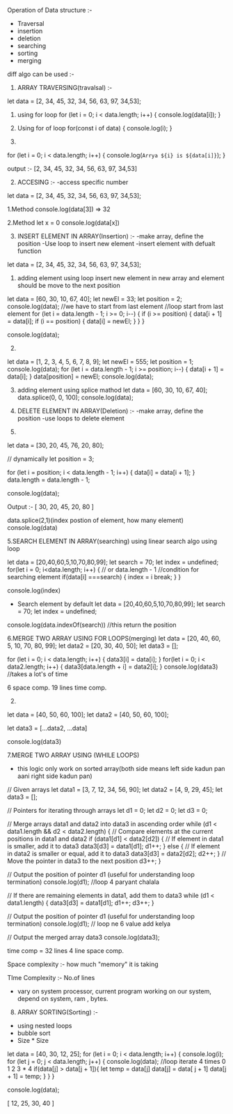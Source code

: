 Operation of Data structure :- 
- Traversal
- insertion
- deletion
- searching
- sorting
- merging

diff algo can be used :-

1. ARRAY TRAVERSING(travalsal) :-

let data = [2, 34, 45, 32, 34, 56, 63, 97, 34,53];

1. using for loop
for (let i = 0; i < data.length; i++) {
  console.log(data[i]);
}


2. Using for of loop
for(const i of data) {
console.log(i);
}

3.
for (let i = 0; i < data.length; i++) {
    console.log(`Arrya ${i} is ${data[i]}`);
  }

output :- [2, 34, 45, 32, 34, 56, 63, 97, 34,53]



2. ACCESING :-
-access specific number 

let data = [2, 34, 45, 32, 34, 56, 63, 97, 34,53];

1.Method
console.log(data[3])
=> 32

2.Method
let x  = 0
console.log(data[x])


3. INSERT ELEMENT IN ARRAY(Insertion) :-
-make array, define the position
-Use loop to insert new element
-insert element with defualt function

let data = [2, 34, 45, 32, 34, 56, 63, 97, 34,53];

1. adding element using loop
insert new element in new array and element should be move to the next position

let data = [60, 30, 10, 67, 40];
let newEl = 33;
let position = 2;
console.log(data);
//we have to start from last element
//loop start from last element
for (let i = data.length - 1; i >= 0; i--) {
  if (i >= position) {
    data[i + 1] = data[i];
    if (i == position) {
      data[i] = newEl;
    }
  }
}

console.log(data);

2.
let data = [1, 2, 3, 4, 5, 6, 7, 8, 9];
let newEl = 555;
let position = 1;
console.log(data);
for (let i = data.length - 1; i >= position; i--) {
  data[i + 1] = data[i];
}
data[position] = newEl;
console.log(data);


3. adding element using splice mathod
let data = [60, 30, 10, 67, 40];
data.splice(0, 0, 100);
console.log(data);



4. DELETE ELEMENT IN ARRAY(Deletion) :-
-make array, define the position
-use loops to delete element

1.
let data = [30, 20, 45, 76, 20, 80];

// dynamically
let position = 3;

for (let i = position; i < data.length - 1; i++) {
  data[i] = data[i + 1];
}
data.length = data.length - 1;

console.log(data);

Output :-
[ 30, 20, 45, 20, 80 ]

data.splice(2,1)(index postion of element, how many element)
console.log(data)


5.SEARCH ELEMENT IN ARRAY(searching)
using linear search algo
using loop

let data = [20,40,60,5,10,70,80,99];
let search = 70;
let index = undefined;
for(let i = 0; i<data.length; i++) { // or data.length - 1
//condition for searching element
if(data[i] ===search) {
  index = i
  break;
 }
}


console.log(index)

- Search element by default
let data = [20,40,60,5,10,70,80,99];
let search = 70;
let index = undefined;

console.log(data.indexOf(search)) //this return the position



6.MERGE TWO ARRAY USING FOR LOOPS(merging)
let data = [20, 40, 60, 5, 10, 70, 80, 99];
let data2 = [20, 30, 40, 50];
let data3 = [];

for (let i = 0; i < data.length; i++) {
  data3[i] = data[i];
}
for(let i = 0; i < data2.length; i++) {
 data3[data.length + i] = data2[i];
}
console.log(data3)
//takes a lot's of time

6 space comp.
19 lines time comp.



2.
let data = [40, 50, 60, 100];
let data2 = [40, 50, 60, 100];

let data3 = [...data2, ...data]


console.log(data3)

7.MERGE TWO ARRAY USING (WHILE LOOPS)

- this logic only work on sorted array(both side means left side kadun pan aani right side kadun pan)

// Given arrays
let data1 = [3, 7, 12, 34, 56, 90];
let data2 = [4, 9, 29, 45];
let data3 = [];

// Pointers for iterating through arrays
let d1 = 0;
let d2 = 0;
let d3 = 0;

// Merge arrays data1 and data2 into data3 in ascending order
while (d1 < data1.length && d2 < data2.length) {
  // Compare elements at the current positions in data1 and data2
  if (data1[d1] < data2[d2]) {
    // If element in data1 is smaller, add it to data3
    data3[d3] = data1[d1];
    d1++;
  } else {
    // If element in data2 is smaller or equal, add it to data3
    data3[d3] = data2[d2];
    d2++;
  }
  // Move the pointer in data3 to the next position
  d3++;
}

// Output the position of pointer d1 (useful for understanding loop termination)
console.log(d1); //loop 4 paryant chalala

// If there are remaining elements in data1, add them to data3
while (d1 < data1.length) {
  data3[d3] = data1[d1];
  d1++;
  d3++;
}

// Output the position of pointer d1 (useful for understanding loop termination)
console.log(d1); // loop ne 6 value add kelya

// Output the merged array data3
console.log(data3);

time comp = 32 lines
4 line space comp.


Space complexity :- how much "memory" it is taking

TIme Complexity :- No.of lines
- vary on system processor, current program working on our system, depend on system, ram , bytes.


8. ARRAY SORTING(Sorting) :-
- using nested loops
- bubble sort
- Size * Size

let data = [40, 30, 12, 25];
for (let i = 0; i < data.length; i++) {
  console.log(i);
  for (let j = 0; j < data.length; j++) {
    console.log(data); //loop iterate 4 times  0 1 2 3 * 4
    if(data[j] > data[j + 1]){
      let temp = data[j]
      data[j] = data[ j + 1]
      data[j + 1] = temp;
    }
  }
}


console.log(data);

[ 12, 25, 30, 40 ]

